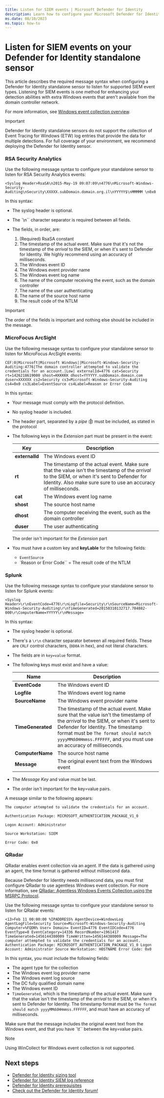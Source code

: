 ```yaml
---
title: Listen for SIEM events | Microsoft Defender for Identity
description: Learn how to configure your Microsoft Defender for Identity sensor to listen for SIEM events and enhance your detection abilities with extra Windows events.
ms.date: 08/10/2023
ms.topic: how-to
---
```


# Listen for SIEM events on your Defender for Identity standalone sensor

This article describes the required message syntax when configuring a Defender for Identity standalone sensor to listen for supported SIEM event types. Listening for SIEM events is one method for enhancing your detection abilities with extra Windows events that aren't available from the domain controller network.

For more information, see [Windows event collection overview](event-collection-overview.md).

> [!IMPORTANT]
> Defender for Identity standalone sensors do not support the collection of Event Tracing for Windows (ETW) log entries that provide the data for multiple detections. For full coverage of your environment, we recommend deploying the Defender for Identity sensor.

### RSA Security Analytics

Use the following message syntax to configure your standalone sensor to listen for RSA Security Analytics events:

```text
<Syslog Header>RsaSA\n2015-May-19 09:07:09\n4776\nMicrosoft-Windows-Security-Auditing\nSecurity\XXXXX.subDomain.domain.org.il\nYYYYY$\nMMMMM \n0x0
```

In this syntax:

- The syslog header is optional.

- The `\n`` character separator is required between all fields.

- The fields, in order, are:

  1. (Required) RsaSA constant
  1. The timestamp of the actual event. Make sure that it's not the timestamp of the *arrival* to the SIEM, or when it's sent to Defender for Identity. We highly recommend using an accuracy of milliseconds.
  1. The Windows event ID
  1. The Windows event provider name
  1. The Windows event log name
  1. The name of the computer receiving the event, such as the domain controller
  1. The name of the user authenticating
  1. The name of the source host name
  1. The result code of the NTLM

> [!IMPORTANT]
> The order of the fields is important and nothing else should be included in the message.

### MicroFocus ArcSight

Use the following message syntax to configure your standalone sensor to listen for MicroFocus ArcSight events:

```text
CEF:0|Microsoft|Microsoft Windows||Microsoft-Windows-Security-Auditing:4776|The domain controller attempted to validate the credentials for an account.|Low| externalId=4776 cat=Security rt=1426218619000 shost=KKKKKK dhost=YYYYYY.subDomain.domain.com duser=XXXXXX cs2=Security cs3=Microsoft-Windows-Security-Auditing cs4=0x0 cs3Label=EventSource cs4Label=Reason or Error Code
```

In this syntax:

- Your message must comply with the protocol definition.

- No syslog header is included.

- The header part, separated by a *pipe* (**|**) must be included, as stated in the protocol

- The following keys in the *Extension* part must be present in the event:

    |Key  |Description  |
    |---------|---------|
    |**externalId**     | The Windows event ID        |
    |**rt**     | The timestamp of the actual event. Make sure that the value isn't the timestamp of the *arrival* to the SIEM, or when it's sent to Defender for Identity. Also make sure sure to use an accuracy of milliseconds.   |
    |**cat**     |     The Windows event log name    |
    |**shost**     |   The source host name      |
    |**dhost**     |   The computer receiving the event, such as the domain controller      |
    |**duser**     |    The user authenticating     |
    
    The order isn't important for the *Extension* part

- You must have a custom key and **keyLable** for the following fields:

    - `EventSource`
    - `Reason or Error Code`` = The result code of the NTLM

### Splunk

Use the following message syntax to configure your standalone sensor to listen for Splunk events:

```text
<Syslog Header>\r\nEventCode=4776\r\nLogfile=Security\r\nSourceName=Microsoft-Windows-Security-Auditing\r\nTimeGenerated=20150310132717.784882-000\r\ComputerName=YYYYY\r\nMessage=
```

In this syntax:

- The syslog header is optional.

- There's a `\r\n` character separator between all required fields. These are `CRLF` control characters, (`0D0A` in hex), and not literal characters.

- The fields are in `key=value` format.

- The following keys must exist and have a value:

    |Name  |Description  |
    |---------|---------|
    |**EventCode**     |   The Windows event ID      |
    |**Logfile**     |The Windows event log name         |
    |**SourceName**     |   The Windows event provider name      |
    |**TimeGenerated**     |    The timestamp of the actual event. Make sure that the value isn't the timestamp of the *arrival* to the SIEM, or when it's sent to Defender for Identity. The timestamp format must be `The format should match yyyyMMddHHmmss.FFFFFF`, and you must use an accuracy of milliseconds.    |
    |**ComputerName**     |    The source host name     |
    |**Message**     |     The original event text from the Windows event    |

- The *Message Key* and value must be last.

- The order isn't important for the key=value pairs.

A message similar to the following appears:

```bash
The computer attempted to validate the credentials for an account.

Authentication Package: MICROSOFT_AUTHENTICATION_PACKAGE_V1_0

Logon Account: Administrator

Source Workstation: SIEM

Error Code: 0x0
```


### QRadar

QRadar enables event collection via an agent. If the data is gathered using an agent, the time format is gathered without millisecond data.

Because Defender for Identity needs millisecond data, you must first configure QRadar to use agentless Windows event collection. For more information, see [QRadar: Agentless Windows Events Collection using the MSRPC Protocol](https://www.ibm.com/support/pages/qradar-agentless-windows-events-collection-using-msrpc-protocol-msrpc-faq).

Use the following message syntax to configure your standalone sensor to listen for QRadar events:

```text
<13>Feb 11 00:00:00 %IPADDRESS% AgentDevice=WindowsLog AgentLogFile=Security Source=Microsoft-Windows-Security-Auditing Computer=%FQDN% User= Domain= EventID=4776 EventIDCode=4776 EventType=8 EventCategory=14336 RecordNumber=1961417 TimeGenerated=1456144380009 TimeWritten=1456144380009 Message=The computer attempted to validate the credentials for an account. Authentication Package: MICROSOFT_AUTHENTICATION_PACKAGE_V1_0 Logon Account: Administrator Source Workstation: HOSTNAME Error Code: 0x0
```

In this syntax, you must include the following fields:

- The agent type for the collection
- The Windows event log provider name
- The Windows event log source
- The DC fully qualified domain name
- The Windows event ID
- `TimeGenerated`, which is the timestamp of the actual event. Make sure that the value isn't the timestamp of the *arrival* to the SIEM, or when it's sent to Defender for Identity. The timestamp format must be `The format should match yyyyMMddHHmmss.FFFFFF`, and must have an accuracy of milliseconds.

Make sure that the message includes the original event text from the Windows event, and that you have `\t`` between the key=value pairs.

>[!NOTE]
> Using WinCollect for Windows event collection is not supported.

## Next steps

- [Defender for Identity sizing tool](<https://aka.ms/mdi/sizingtool>)
- [Defender for Identity SIEM log reference](../cef-format-sa.md)
- [Defender for Identity prerequisites](prerequisites.md)
- [Check out the Defender for Identity forum!](<https://aka.ms/MDIcommunity>)
